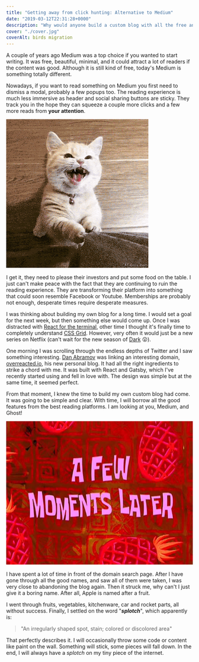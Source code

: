 ```yaml
---
title: "Getting away from click hunting: Alternative to Medium"
date: "2019-03-12T22:31:28+0000"
description: "Why would anyone build a custom blog with all the free and quick alternatives"
cover: "./cover.jpg"
coverAlt: birds migration
---
```


A couple of years ago Medium was a top choice if you wanted to start writing. It was free, beautiful, minimal, and it could attract a lot of readers if the content was good. Although it is still kind of free, today's Medium is something totally different.

Nowadays, if you want to read something on Medium you first need to dismiss a modal, probably a few popups too. The reading experience is much less immersive as header and social sharing buttons are sticky. They track you in the hope they can squeeze a couple more clicks and a few more reads from **your attention**.

![cat](cat.gif)

I get it, they need to please their investors and put some food on the table. I just can't make peace with the fact that they are continuing to ruin the reading experience. They are transforming their platform into something that could soon resemble Facebook or Youtube. Memberships are probably not enough, desperate times require desperate measures.

I was thinking about building my own blog for a long time. I would set a goal for the next week, but then something else would come up. Once I was distracted with [React for the terminal](https://github.com/vadimdemedes/ink "React Ink"), other time I thought it's finally time to completely understand [CSS Grid](https://cssgridgarden.com/ "CSS Grid game"). However, very often it would just be a new series on Netflix (can't wait for the new season of [Dark](https://www.imdb.com/title/tt5753856/) 😲).

One morning I was scrolling through the endless depths of Twitter and I saw something interesting. [Dan Abramov](https://twitter.com/dan_abramov "Dan Abramov Twitter") was linking an interesting domain, [overreacted.io](https://overreacted.io/ "Personal blog by Dan Abramov"), his new personal blog. It had all the right ingredients to strike a chord with me. It was built with React and Gatsby, which I've recently started using and fell in love with. The design was simple but at the same time, it seemed perfect.

From that moment, I knew the time to build my own custom blog had come. It was going to be simple and clear. With time, I will borrow all the good features from the best reading platforms. I am looking at you, Medium, and Ghost!

![moments](moments.jpeg)

I have spent a lot of time in front of the domain search page. After I have gone through all the good names, and saw all of them were taken, I was very close to abandoning the blog again. Then it struck me, why can't I just give it a boring name. After all, Apple is named after a fruit.

I went through fruits, vegetables, kitchenware, car and rocket parts, all without success. Finally, I settled on the word "_**splotch**_", which apparently is:

> "An irregularly shaped spot, stain; colored or discolored area"

That perfectly describes it. I will occasionally throw some code or content like paint on the wall. Something will stick, some pieces will fall down. In the end, I will always have a _splotch_ on my tiny piece of the internet.
